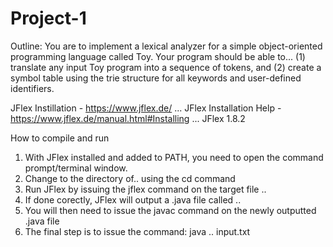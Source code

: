# Project-1

Outline: You are to implement a lexical analyzer for a simple object-oriented programming language called Toy. 
Your program should be able to...
(1) translate any input Toy program into a sequence of tokens, and 
(2) create a symbol table using the trie structure for all keywords and user-defined identifiers.


JFlex Instillation - https://www.jflex.de/
... JFlex Installation Help - https://www.jflex.de/manual.html#Installing
... JFlex 1.8.2 

How to compile and run
1. With JFlex installed and added to PATH, you need to open the command prompt/terminal window.
2. Change to the directory of.. using the cd command
3. Run JFlex by issuing the jflex command on the target file ..
4. If done corectly, JFlex will output a .java file called .. 
5. You will then need to issue the javac command on the newly outputted .java file
6. The final step is to issue the command: java .. input.txt

